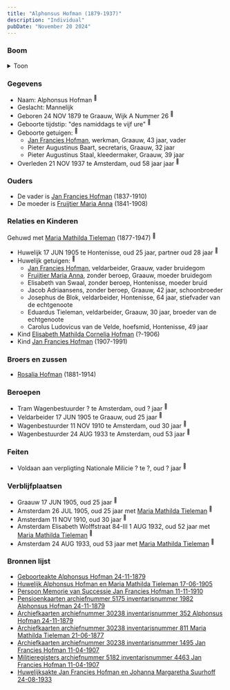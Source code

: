 ```yaml
---
title: "Alphonsus Hofman (1879-1937)"
description: "Individual"
pubDate: "November 20 2024"
---
```


### Boom
<details><summary>Toon</summary>

![test](https://www.plantuml.com/plantuml/svg/bPHjRzem4CVV-rESsXTxXPG7M0X2jA62RaWmjBMJfcb2Jd8b7ew3R4S8LNptESGyjYhiLPApx-vtzx_BlT9KwZBdH2sOM599SuXfifZBeXJfGy4B2LfIeSmH2aqobY8aJ2OSwtVCbteDEUOnIbMRb4Q9XLulaHn5JJXL2bu90FGBcQ9yobYo4AXKjvjJ9dezyCc6a4ymtQPIfFQu6L41GuEGC5JmfNZ9gRW1gk2hupX-2-1su0zRmxu9_Vh2aASRw7PY6gzdSQ4rnquFt3QCeebv-04yIahBrT5LjIWvdr6HpX9PA1KN1gdoSU77O0fkw3exdysEQ2XBzbSpb32cab68XA07fD0W3Vi3V-1_YDHqJJ52es1AuMMU0ABdHuFZjD_WT3ihJ5CcvbLS64U_JFGWs08D3P3RWblEvfbU8-V5oa1jYErTes5l44j-C5XFOp17NiidksmHNsQ5KEMv5kOEx9Myh8dNXCctdnLfUBKcdblxX4R7AA_6BALvDJCMhLPZJ7N6U4hXoOJ34yBW6cbCbj7pPDl3_rAeRHLgdiAz9r9GPmYTrbwbTl1M9Uiwu4pH67LsAEsXa0AvAVPCWy2zfi8xkBkYsNR-dS_lbVF1Kdg1TzLIkX1DlrS9ZljrUI-RzIw7eNl2PIVG3d0x85RmWy5skM4RTVRj4Tk_nc_p4qjH_DaVa7iKgVb5_WC0)
</details>

### Gegevens
- Naam: Alphonsus Hofman <sup><a href="../s00422/" style="text-decoration:none" title="Geboorteakte Alphonsus Hofman 24-11-1879">:link:</a></sup>
- Geslacht: Mannelijk
- Geboren 24 NOV 1879 te Graauw, Wijk A Nummer 26 <sup><a href="../s00422/" style="text-decoration:none" title="Geboorteakte Alphonsus Hofman 24-11-1879">:link:</a></sup>
- Geboorte tijdstip: "des namiddags te vijf ure" <sup><a href="../s00422/" style="text-decoration:none" title="Geboorteakte Alphonsus Hofman 24-11-1879">:link:</a></sup>
- Geboorte getuigen: <sup><a href="../s00422/" style="text-decoration:none" title="Geboorteakte Alphonsus Hofman 24-11-1879">:link:</a></sup>
  - [Jan Francies Hofman](../i00035/), werkman, Graauw, 43 jaar, vader
  - Pieter Augustinus Baart, secretaris, Graauw, 32 jaar
  - Pieter Augustinus Staal, kleedermaker, Graauw, 39 jaar
- Overleden 21 NOV 1937 te Amsterdam, oud 58 jaar jaar <sup><a href="../s00449/" style="text-decoration:none" title="Pensioenkaarten archiefnummer 5175 inventarisnummer 1982 Alphonsus Hofman 24-11-1879">:link:</a></sup>

### Ouders
- De vader is [Jan Francies Hofman](../i00035/) (1837-1910)
- De moeder is [Fruijtier Maria Anna](../i00039/) (1841-1908)

### Relaties en Kinderen

Gehuwd met [Maria Mathilda Tieleman](../i00257/) (1877-1947) <sup><a href="../s00426/" style="text-decoration:none" title="Huwelijk Alphonsus Hofman en Maria Mathilda Tieleman 17-06-1905">:link:</a></sup>
- Huwelijk 17 JUN 1905 te Hontenisse, oud 25 jaar, partner oud 28 jaar <sup><a href="../s00426/" style="text-decoration:none" title="Huwelijk Alphonsus Hofman en Maria Mathilda Tieleman 17-06-1905">:link:</a></sup>
- Huwelijk getuigen:  <sup><a href="../s00426/" style="text-decoration:none" title="Huwelijk Alphonsus Hofman en Maria Mathilda Tieleman 17-06-1905">:link:</a></sup>
  - [Jan Francies Hofman](../i00035/), veldarbeider, Graauw, vader bruidegom
  - [Fruijtier Maria Anna](../i00039/), zonder beroep, Graauw, moeder bruidegom
  - Elisabeth van Swaal, zonder beroep, Hontenisse, moeder bruid
  - Jacob Adriaansens, zonder beroep, Graauw, 42 jaar, schoonbroeder
  - Josephus de Blok, veldarbeider, Hontenisse, 64 jaar, stiefvader van de echtgenoote
  - Eduardus Tieleman, veldarbeider, Graauw, 30 jaar, broeder van de echtgenoote
  - Carolus Ludovicus van de Velde, hoefsmid, Hontenisse, 49 jaar
- Kind [Elisabeth Mathilda Cornelia Hofman](../i00271/) (?-1906)
- Kind [Jan Francies Hofman](../i00272/) (1907-1991)

### Broers en zussen
- [Rosalia Hofman](../i00254/) (1881-1914)

### Beroepen
- Tram Wagenbestuurder ? te Amsterdam, oud ? jaar <sup><a href="../s00449/" style="text-decoration:none" title="Pensioenkaarten archiefnummer 5175 inventarisnummer 1982 Alphonsus Hofman 24-11-1879">:link:</a></sup>
- Veldarbeider 17 JUN 1905 te Graauw, oud 25 jaar <sup><a href="../s00426/" style="text-decoration:none" title="Huwelijk Alphonsus Hofman en Maria Mathilda Tieleman 17-06-1905">:link:</a></sup>
- Wagenbestuurder 11 NOV 1910 te Amsterdam, oud 30 jaar <sup><a href="../s00429/" style="text-decoration:none" title="Persoon Memorie van Successie Jan Francies Hofman 11-11-1910">:link:</a></sup>
- Wagenbestuurder 24 AUG 1933 te Amsterdam, oud 53 jaar <sup><a href="../s00454/" style="text-decoration:none" title="Huwelijksakte Jan Francies Hofman en Johanna Margaretha Suurhoff 24-08-1933">:link:</a></sup>

### Feiten
- Voldaan aan verpligting Nationale Milicie ? te ?, oud ? jaar <sup><a href="../s00426/" style="text-decoration:none" title="Huwelijk Alphonsus Hofman en Maria Mathilda Tieleman 17-06-1905">:link:</a></sup>

### Verblijfplaatsen
- Graauw  17 JUN 1905, oud 25 jaar  <sup><a href="../s00426/" style="text-decoration:none" title="Huwelijk Alphonsus Hofman en Maria Mathilda Tieleman 17-06-1905">:link:</a></sup>
- Amsterdam  26 JUL 1905, oud 25 jaar met [Maria Mathilda Tieleman](../i00257/) <sup><a href="../s00451/" style="text-decoration:none" title="Archiefkaarten archiefnummer 30238 inventarisnummer 811 Maria Mathilda Tieleman 21-06-1877">:link:</a></sup>
- Amsterdam  11 NOV 1910, oud 30 jaar  <sup><a href="../s00429/" style="text-decoration:none" title="Persoon Memorie van Successie Jan Francies Hofman 11-11-1910">:link:</a></sup>
- Amsterdam Elisabeth Wolffstraat 84-III 1 AUG 1932, oud 52 jaar met [Maria Mathilda Tieleman](../i00257/) <sup><a href="../s00451/" style="text-decoration:none" title="Archiefkaarten archiefnummer 30238 inventarisnummer 811 Maria Mathilda Tieleman 21-06-1877">:link:</a></sup>
- Amsterdam  24 AUG 1933, oud 53 jaar met [Maria Mathilda Tieleman](../i00257/) <sup><a href="../s00454/" style="text-decoration:none" title="Huwelijksakte Jan Francies Hofman en Johanna Margaretha Suurhoff 24-08-1933">:link:</a></sup>

### Bronnen lijst
- [Geboorteakte Alphonsus Hofman 24-11-1879](../s00422/)
- [Huwelijk Alphonsus Hofman en Maria Mathilda Tieleman 17-06-1905](../s00426/)
- [Persoon Memorie van Successie Jan Francies Hofman 11-11-1910](../s00429/)
- [Pensioenkaarten archiefnummer 5175 inventarisnummer 1982 Alphonsus Hofman 24-11-1879](../s00449/)
- [Archiefkaarten archiefnummer 30238 inventarisnummer 352 Alphonsus Hofman 24-11-1879](../s00450/)
- [Archiefkaarten archiefnummer 30238 inventarisnummer 811 Maria Mathilda Tieleman 21-06-1877](../s00451/)
- [Archiefkaarten archiefnummer 30238 inventarisnummer 1495 Jan Francies Hofman 11-04-1907](../s00452/)
- [Militieregisters archiefnummer 5182 inventarisnummer 4463 Jan Francies Hofman 11-04-1907 ](../s00453/)
- [Huwelijksakte Jan Francies Hofman en Johanna Margaretha Suurhoff 24-08-1933](../s00454/)